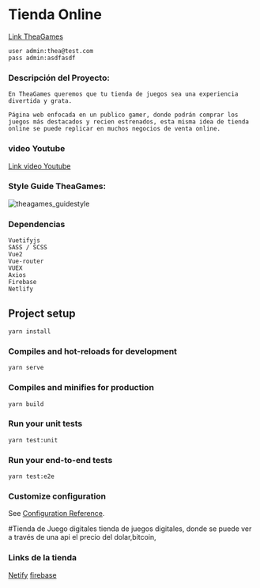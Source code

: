 # Tienda Online
[Link TheaGames](https://theagames.netlify.app/home)
```
user admin:thea@test.com
pass admin:asdfasdf
```
### Descripción del Proyecto:
```
En TheaGames queremos que tu tienda de juegos sea una experiencia divertida y grata.

Página web enfocada en un publico gamer, donde podrán comprar los juegos más destacados y recien estrenados, esta misma idea de tienda online se puede replicar en muchos negocios de venta online.
```
### video Youtube
[Link video Youtube](https://www.youtube.com/watch?v=WdLVjBI2t-c)

### Style Guide TheaGames:
![theagames_guidestyle](https://user-images.githubusercontent.com/94083791/180027817-a791316f-ab75-430a-a469-f2cd6391de17.png)



### Dependencias
```
Vuetifyjs
SASS / SCSS
Vue2
Vue-router
VUEX
Axios
Firebase
Netlify
```


## Project setup
```
yarn install
```

### Compiles and hot-reloads for development
```
yarn serve
```

### Compiles and minifies for production
```
yarn build
```

### Run your unit tests
```
yarn test:unit
```

### Run your end-to-end tests
```
yarn test:e2e
```

### Customize configuration
See [Configuration Reference](https://cli.vuejs.org/config/).

#Tienda de Juego digitales
tienda de juegos digitales, donde se puede ver a través de una api el precio del dolar,bitcoin,
### Links de la tienda
[Netify]()
[firebase]()
